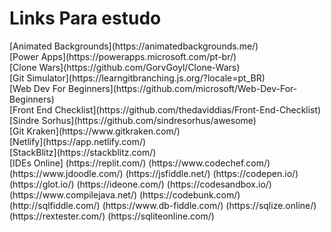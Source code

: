 # Links Para estudo
<table>
[Animated Backgrounds](https://animatedbackgrounds.me/)<br>
[Power Apps](https://powerapps.microsoft.com/pt-br/)<br>
[Clone Wars](https://github.com/GorvGoyl/Clone-Wars)<br>
[Git Simulator](https://learngitbranching.js.org/?locale=pt_BR)<br>
[Web Dev For Beginners](https://github.com/microsoft/Web-Dev-For-Beginners)<br>  
[Front End Checklist](https://github.com/thedaviddias/Front-End-Checklist)<br>
[Sindre Sorhus](https://github.com/sindresorhus/awesome)<br>
[Git Kraken](https://www.gitkraken.com/)<br>
[Netlify](https://app.netlify.com/)<br>
[StackBlitz](https://stackblitz.com/)<br> 
[IDEs Online]
 (https://replit.com/)
 (https://www.codechef.com/)
 (https://www.jdoodle.com/)
 (https://jsfiddle.net/)
 (https://codepen.io/)
 (https://glot.io/)
 (https://ideone.com/)
 (https://codesandbox.io/)
 (https://www.compilejava.net/)
 (https://codebunk.com/)
 (http://sqlfiddle.com/)
 (https://www.db-fiddle.com/)
 (https://sqlize.online/)
 (https://rextester.com/)
 (https://sqliteonline.com/)
  
</table>
